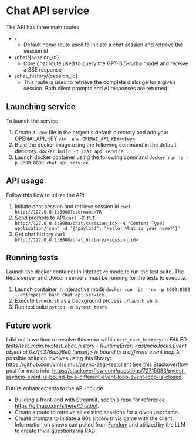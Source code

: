# Chat API service
The API has three main routes

- /
  - Default home route used to initiate a chat session and retrieve the session id
- /chat/{session_id}
  - Core chat route used to query the GPT-3.5-turbo model and receive a SSE response
- /chat_history/{session_id}
  - This route is used to retrieve the complete dialouge for a given session. Both client prompts and AI responses are returned.

## Launching service

To launch the service
1. Create a `.env` file in the project's default directory and add your OPENAI_API_KEY
   `vim .env`,
   `OPENAI_API_KEY=<key>`
2. Build the docker image using the following command in the default directory.
   `docker build -t chat_api_service .`
3. Launch docker container using the following command
   `docker run -d -p 8000:8000 chat_api_service`

## API usage
Follow this flow to utilize the API

1. Initiate chat session and retrieve session id
   `curl http://127.0.0.1:8000?username=TR`
2. Send prompts to API
   `curl -X PUT http://127.0.0.1:8000/chat/<session_id> -H "Content-Type: application/json" -d '{"payload": "Hello! What is your name?"}'`
3. Get chat history
   `curl http://127.0.0.1:8000/chat_history/<session_id>`

## Running tests

Launch the docker container in interactive mode to run the test suite. The Redis server and Uvicorn servers must be running for the tests to execute.

1. Launch container in interactive mode
`docker run -it --rm -p 8000:8000 --entrypoint bash chat_api_service`
2. Execute `launch.sh` as a background process
`./launch.sh &`
3. Run test suite
`python -m pytest tests`

## Future work

I did not have time to resolve this error within `test_chat_history()`: *FAILED tests/test_main.py::test_chat_history - RuntimeError: <asyncio.locks.Event object at 0x7f4376ab08e0 [unset]> is bound to a different event loop*
A possible solution involves using this library: https://github.com/vinissimus/async-asgi-testclient
See this Stackoverflow post for more info: https://stackoverflow.com/questions/72715083/pytest-asyncio-event-is-bound-to-a-different-event-loop-event-loop-is-closed

Future enhancements to the API include
- Building a front-end with Streamlit, see this repo for reference https://github.com/sftwre/Chatbot.
- Create a route to retreive all existing sessions for a given username.
- Create prompts to initiate a 90s sitcom trivia game with the client. Information on shows can pulled from [Fandom](https://seinfeld.fandom.com/wiki/Seinfeld) and utilized by the LLM to create trivia questions via RAG.